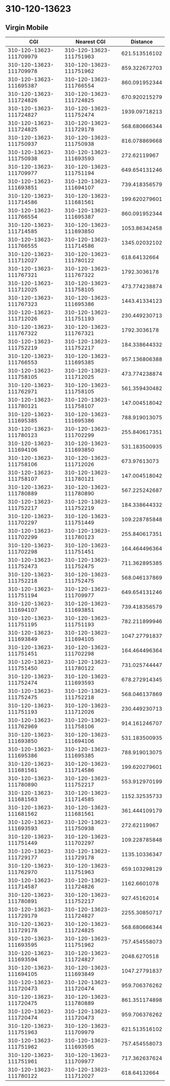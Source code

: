# 310-120-13623
## Virgin Mobile


| CGI | Nearest CGI | Distance |
|-----|-------------|----------|
| 310-120-13623-111709979 | 310-120-13623-111751963 | 621.513516102 |
| 310-120-13623-111709978 | 310-120-13623-111751962 | 859.322672703 |
| 310-120-13623-111695387 | 310-120-13623-111766554 | 860.091952344 |
| 310-120-13623-111724826 | 310-120-13623-111724825 | 670.920215279 |
| 310-120-13623-111724827 | 310-120-13623-111752474 | 1939.09718213 |
| 310-120-13623-111724825 | 310-120-13623-111729178 | 568.680666344 |
| 310-120-13623-111750937 | 310-120-13623-111750938 | 816.078869668 |
| 310-120-13623-111750938 | 310-120-13623-111693593 | 272.62119967 |
| 310-120-13623-111709977 | 310-120-13623-111751194 | 649.654131246 |
| 310-120-13623-111693851 | 310-120-13623-111694107 | 739.418356579 |
| 310-120-13623-111714586 | 310-120-13623-111681561 | 199.620279601 |
| 310-120-13623-111766554 | 310-120-13623-111695387 | 860.091952344 |
| 310-120-13623-111714585 | 310-120-13623-111693850 | 1053.86342458 |
| 310-120-13623-111766555 | 310-120-13623-111714586 | 1345.02032102 |
| 310-120-13623-111712027 | 310-120-13623-111780122 | 618.64132664 |
| 310-120-13623-111767321 | 310-120-13623-111767322 | 1792.3036178 |
| 310-120-13623-111712025 | 310-120-13623-111758105 | 473.774238874 |
| 310-120-13623-111767323 | 310-120-13623-111695386 | 1443.41334123 |
| 310-120-13623-111712026 | 310-120-13623-111751193 | 230.449230713 |
| 310-120-13623-111767322 | 310-120-13623-111767321 | 1792.3036178 |
| 310-120-13623-111752219 | 310-120-13623-111752217 | 184.338644332 |
| 310-120-13623-111766553 | 310-120-13623-111695385 | 957.136806388 |
| 310-120-13623-111758105 | 310-120-13623-111712025 | 473.774238874 |
| 310-120-13623-111762971 | 310-120-13623-111758105 | 561.359430482 |
| 310-120-13623-111780121 | 310-120-13623-111758107 | 147.004518042 |
| 310-120-13623-111695385 | 310-120-13623-111695386 | 788.919013075 |
| 310-120-13623-111780123 | 310-120-13623-111702299 | 255.840617351 |
| 310-120-13623-111694106 | 310-120-13623-111693850 | 531.183500935 |
| 310-120-13623-111758106 | 310-120-13623-111712026 | 673.97613073 |
| 310-120-13623-111758107 | 310-120-13623-111780121 | 147.004518042 |
| 310-120-13623-111780889 | 310-120-13623-111780890 | 567.225242687 |
| 310-120-13623-111752217 | 310-120-13623-111752219 | 184.338644332 |
| 310-120-13623-111702297 | 310-120-13623-111751449 | 109.228785848 |
| 310-120-13623-111702299 | 310-120-13623-111780123 | 255.840617351 |
| 310-120-13623-111702298 | 310-120-13623-111751451 | 164.464496364 |
| 310-120-13623-111752473 | 310-120-13623-111752475 | 711.362895385 |
| 310-120-13623-111752218 | 310-120-13623-111752475 | 568.046137869 |
| 310-120-13623-111751194 | 310-120-13623-111709977 | 649.654131246 |
| 310-120-13623-111694107 | 310-120-13623-111693851 | 739.418356579 |
| 310-120-13623-111751195 | 310-120-13623-111751193 | 782.211899946 |
| 310-120-13623-111693849 | 310-120-13623-111694105 | 1047.27791837 |
| 310-120-13623-111751451 | 310-120-13623-111702298 | 164.464496364 |
| 310-120-13623-111751450 | 310-120-13623-111780122 | 731.025744447 |
| 310-120-13623-111752474 | 310-120-13623-111693593 | 678.272914345 |
| 310-120-13623-111752475 | 310-120-13623-111752218 | 568.046137869 |
| 310-120-13623-111751193 | 310-120-13623-111712026 | 230.449230713 |
| 310-120-13623-111762969 | 310-120-13623-111758106 | 914.161246707 |
| 310-120-13623-111693850 | 310-120-13623-111694106 | 531.183500935 |
| 310-120-13623-111695386 | 310-120-13623-111695385 | 788.919013075 |
| 310-120-13623-111681561 | 310-120-13623-111714586 | 199.620279601 |
| 310-120-13623-111780890 | 310-120-13623-111752217 | 553.912970199 |
| 310-120-13623-111681563 | 310-120-13623-111714585 | 1152.32535733 |
| 310-120-13623-111681562 | 310-120-13623-111681561 | 361.444109179 |
| 310-120-13623-111693593 | 310-120-13623-111750938 | 272.62119967 |
| 310-120-13623-111751449 | 310-120-13623-111702297 | 109.228785848 |
| 310-120-13623-111729177 | 310-120-13623-111729178 | 1135.10336347 |
| 310-120-13623-111762970 | 310-120-13623-111751963 | 659.103298129 |
| 310-120-13623-111714587 | 310-120-13623-111724826 | 1162.6601078 |
| 310-120-13623-111780891 | 310-120-13623-111752217 | 927.45162014 |
| 310-120-13623-111729179 | 310-120-13623-111724827 | 2255.30850717 |
| 310-120-13623-111729178 | 310-120-13623-111724825 | 568.680666344 |
| 310-120-13623-111693595 | 310-120-13623-111751962 | 757.454558073 |
| 310-120-13623-111693594 | 310-120-13623-111724827 | 2048.6270518 |
| 310-120-13623-111694105 | 310-120-13623-111693849 | 1047.27791837 |
| 310-120-13623-111720473 | 310-120-13623-111720474 | 959.706376262 |
| 310-120-13623-111720475 | 310-120-13623-111780889 | 861.351174898 |
| 310-120-13623-111720474 | 310-120-13623-111720473 | 959.706376262 |
| 310-120-13623-111751963 | 310-120-13623-111709979 | 621.513516102 |
| 310-120-13623-111751962 | 310-120-13623-111693595 | 757.454558073 |
| 310-120-13623-111751961 | 310-120-13623-111709977 | 717.362637624 |
| 310-120-13623-111780122 | 310-120-13623-111712027 | 618.64132664 |
